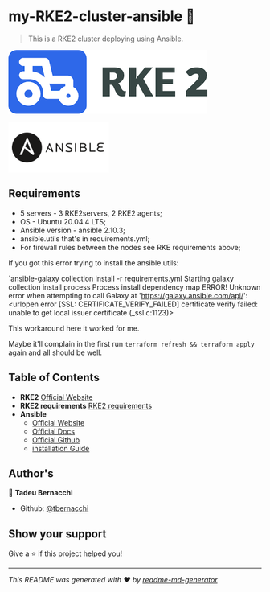 <h1 align="">my-RKE2-cluster-ansible 👋</h1>
<p>
</p>

> This is a RKE2 cluster deploying using Ansible.

![RKE2](/.github/assets/img/rancher-rke2.png)

<div align=>
	<img align="center" width="200px" src=/.github/assets/img/ansible-logo.png>
</div>

## Requirements
  * 5 servers - 3 RKE2servers, 2 RKE2 agents; 
  * OS - Ubuntu 20.04.4 LTS;
  * Ansible version - ansible 2.10.3;
  * ansible.utils that's in requirements.yml;
  * For firewall rules between the nodes see RKE requirements above;

If you got this error trying to install the ansible.utils:

`ansible-galaxy collection install -r requirements.yml
Starting galaxy collection install process
Process install dependency map
ERROR! Unknown error when attempting to call Galaxy at 'https://galaxy.ansible.com/api/': <urlopen error [SSL: CERTIFICATE_VERIFY_FAILED] certificate verify failed: unable to get local issuer certificate (_ssl.c:1123)>

This workaround here it worked for me.



Maybe it'll complain in the first run ``` terraform refresh && terraform apply ``` again and all should be well.


## Table of Contents
* **RKE2**
  [Official Website](https://docs.rke2.io/)
* **RKE2 requirements**
  [RKE2 requirements](https://docs.rke2.io/install/requirements)
* **Ansible**
  * [Official Website](https://www.ansible.com)
  * [Official Docs](https://docs.ansible.com)
  * [Official Github](https://github.com/ansible/ansible)
  * [installation Guide](https://docs.ansible.com/ansible/latest/installation_guide/intro_installation.html)

## Author's

👤 **Tadeu Bernacchi**
* Github: [@tbernacchi](https://github.com/tbernacchi)

## Show your support

Give a ⭐️ if this project helped you!

***
_This README was generated with ❤️ by [readme-md-generator](https://github.com/kefranabg/readme-md-generator)_
